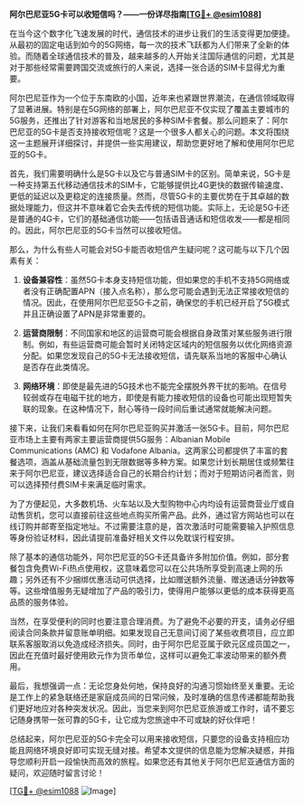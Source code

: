 **阿尔巴尼亚5G卡可以收短信吗？——一份详尽指南[[TG💪+ @esim1088](https://t.me/s/esim1088)]**

在当今这个数字化飞速发展的时代，通信技术的进步让我们的生活变得更加便捷。从最初的固定电话到如今的5G网络，每一次的技术飞跃都为人们带来了全新的体验。而随着全球通信技术的普及，越来越多的人开始关注国际通信的问题，尤其是对于那些经常需要跨国交流或旅行的人来说，选择一张合适的SIM卡显得尤为重要。

阿尔巴尼亚作为一个位于东南欧的小国，近年来也紧跟世界潮流，在通信领域取得了显著进展。特别是在5G网络的部署上，阿尔巴尼亚不仅实现了覆盖主要城市的5G服务，还推出了针对游客和当地居民的多种SIM卡套餐。那么问题来了：阿尔巴尼亚的5G卡是否支持接收短信呢？这是一个很多人都关心的问题。本文将围绕这一主题展开详细探讨，并提供一些实用建议，帮助您更好地了解和使用阿尔巴尼亚的5G卡。

首先，我们需要明确什么是5G卡以及它与普通SIM卡的区别。简单来说，5G卡是一种支持第五代移动通信技术的SIM卡，它能够提供比4G更快的数据传输速度、更低的延迟以及更稳定的连接质量。然而，尽管5G卡的主要优势在于其卓越的数据处理能力，但这并不意味着它会失去传统的短信功能。实际上，无论是5G卡还是普通的4G卡，它们的基础通信功能——包括语音通话和短信收发——都是相同的。因此，阿尔巴尼亚的5G卡当然可以接收短信。

那么，为什么有些人可能会对5G卡能否收短信产生疑问呢？这可能与以下几个因素有关：

1. **设备兼容性**：虽然5G卡本身支持短信功能，但如果您的手机不支持5G网络或者没有正确配置APN（接入点名称），那么您可能会遇到无法正常接收短信的情况。因此，在使用阿尔巴尼亚5G卡之前，确保您的手机已经开启了5G模式并且正确设置了APN是非常重要的。

2. **运营商限制**：不同国家和地区的运营商可能会根据自身政策对某些服务进行限制。例如，有些运营商可能会暂时关闭特定区域内的短信服务以优化网络资源分配。如果您发现自己的5G卡无法接收短信，请先联系当地的客服中心确认是否存在此类情况。

3. **网络环境**：即使是最先进的5G技术也不能完全摆脱外界干扰的影响。在信号较弱或存在电磁干扰的地方，即使是有能力接收短信的设备也可能出现短暂失联的现象。在这种情况下，耐心等待一段时间后重试通常就能解决问题。

接下来，让我们来看看如何在阿尔巴尼亚购买并激活一张5G卡。目前，阿尔巴尼亚市场上主要有两家主要运营商提供5G服务：Albanian Mobile Communications (AMC) 和 Vodafone Albania。这两家公司都提供了丰富的套餐选项，涵盖从基础流量包到无限数据等多种方案。如果您计划长期居住或频繁往来于阿尔巴尼亚，建议选择适合自己的长期合约计划；而对于短期访问者而言，则可以选择预付费SIM卡来满足临时需求。

为了方便起见，大多数机场、火车站以及大型购物中心内均设有运营商营业厅或自动售货机，您可以直接前往这些地点购买所需产品。此外，通过官方网站也可以在线订购并邮寄至指定地址。不过需要注意的是，首次激活时可能需要输入护照信息等身份验证材料，因此请提前准备好相关文件以免耽误行程安排。

除了基本的通信功能外，阿尔巴尼亚的5G卡还具备许多附加价值。例如，部分套餐包含免费Wi-Fi热点使用权，这意味着您可以在公共场所享受到高速上网的乐趣；另外还有不少捆绑优惠活动可供选择，比如赠送额外流量、赠送通话分钟数等等。这些增值服务无疑增加了产品的吸引力，使得用户能够以更低的成本获得更高品质的服务体验。

当然，在享受便利的同时也要注意合理消费。为了避免不必要的开支，请务必仔细阅读合同条款并留意账单明细。如果发现自己无意间订阅了某些收费项目，应立即联系客服取消以免造成经济损失。同时，由于阿尔巴尼亚属于欧元区成员国之一，因此在充值时最好使用欧元作为货币单位，这样可以避免汇率波动带来的额外费用。

最后，我想强调一点：无论您身处何地，保持良好的沟通习惯始终至关重要。无论是工作上的紧急联络还是家庭成员间的日常问候，及时准确的信息传递都能帮助我们更好地应对各种突发状况。因此，当您来到阿尔巴尼亚旅游或工作时，请不要忘记随身携带一张可靠的5G卡，让它成为您旅途中不可或缺的好伙伴吧！

总结起来，阿尔巴尼亚的5G卡完全可以用来接收短信，只要您的设备支持相应功能且网络环境良好即可实现无缝对接。希望本文提供的信息能为您解决疑惑，并指导您顺利开启一段愉快而高效的旅程。如果您还有其他关于阿尔巴尼亚通信方面的疑问，欢迎随时留言讨论！

[[TG💪+ @esim1088](https://t.me/s/esim1088) ![Image](https://i.postimg.cc/4NQfJmqS/Snipaste-2025-05-13-00-14-12.png)]